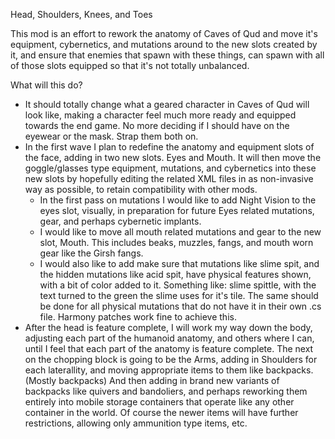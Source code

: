 Head, Shoulders, Knees, and Toes

This mod is an effort to rework the anatomy of Caves of Qud and move it's equipment, cybernetics, and mutations around to the new slots created by it, and ensure that enemies that spawn with these things, can spawn with all of those slots equipped so that it's not totally unbalanced.

What will this do?
* It should totally change what a geared character in Caves of Qud will look like, making a character feel much more ready and equipped towards the end game. No more deciding if I should have on the eyewear or the mask. Strap them both on.
* In the first wave I plan to redefine the anatomy and equipment slots of the face, adding in two new slots. Eyes and Mouth. It will then move the goggle/glasses type equipment, mutations, and cybernetics into these new slots by hopefully editing the related XML files in as non-invasive way as possible, to retain compatibility with other mods.
    * In the first pass on mutations I would like to add Night Vision to the eyes slot, visually, in preparation for future Eyes related mutations, gear, and perhaps cybernetic implants.
    * I would like to move all mouth related mutations and gear to the new slot, Mouth. This includes beaks, muzzles, fangs, and mouth worn gear like the Girsh fangs. 
    * I would also like to add make sure that mutations like slime spit, and the hidden mutations like acid spit, have physical features shown, with a bit of color added to it. Something like: slime spittle, with the text turned to the green the slime uses for it's tile. The same should be done for all physical mutations that do not have it in their own .cs file. Harmony patches work fine to achieve this.
* After the head is feature complete, I will work my way down the body, adjusting each part of the humanoid anatomy, and others where I can, until I feel that each part of the anatomy is feature complete. The next on the chopping block is going to be the Arms, adding in Shoulders for each laterallity, and moving appropriate items to them like backpacks. (Mostly backpacks) And then adding in brand new variants of backpacks like quivers and bandoliers, and perhaps reworking them entirely into mobile storage containers that operate like any other container in the world. Of course the newer items will have further restrictions, allowing only ammunition type items, etc.
